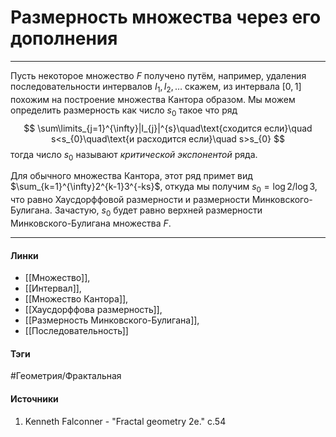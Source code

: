 # Размерность множества через его дополнения
***
Пусть некоторое множество $F$ получено путём, например, удаления последовательности интервалов $I_{1},I_{2},\dots$ скажем, из интервала $[0,1]$ похожим на построение множества Кантора образом. Мы можем определить размерность как число $s_{0}$ такое что ряд
$$
\sum\limits_{j=1}^{\infty}|I_{j}|^{s}\quad\text{сходится если}\quad s<s_{0}\quad\text{и расходится если}\quad s>s_{0}
$$
тогда число $s_{0}$ называют *критической экспонентой* ряда.

Для обычного множества Кантора, этот ряд примет вид $\sum_{k=1}^{\infty}2^{k-1}3^{-ks}$, откуда мы получим $s_{0}=\log2/\log3$, что равно Хаусдорффовой размерности и размерности Минковского-Булигана. Зачастую, $s_{0}$ будет равно верхней размерности Минковского-Булигана множества $F$.
***
#### Линки
 - [[Множество]],
 - [[Интервал]],
 - [[Множество Кантора]],
 - [[Хаусдорффова размерность]],
 - [[Размерность Минковского-Булигана]],
 - [[Последовательность]]
#### Тэги
 #Геометрия/Фрактальная 
#### Источники
1. Kenneth Falconner - "Fractal geometry 2e." c.54
